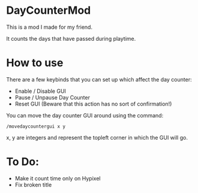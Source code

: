 # DayCounterMod

This is a mod I made for my friend.

It counts the days that have passed during playtime.

# How to use

There are a few keybinds that you can set up which affect the day counter:

- Enable / Disable GUI
- Pause / Unpause Day Counter
- Reset GUI (Beware that this action has no sort of confirmation!)

You can move the day counter GUI around using the command:

```/movedaycountergui x y```

x, y are integers and represent the topleft corner in which the GUI will go.

# To Do:
- Make it count time only on Hypixel
- Fix broken title
